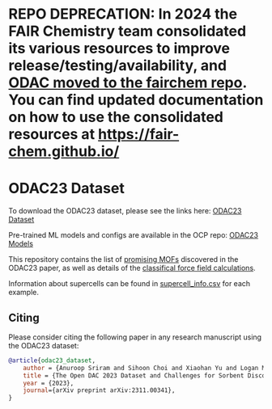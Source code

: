 # REPO DEPRECATION: In 2024 the FAIR Chemistry team consolidated its various resources to improve release/testing/availability, and [ODAC moved to the fairchem repo](https://github.com/FAIR-Chem/fairchem/tree/main/src/fairchem/data/odac). You can find updated documentation on how to use the consolidated resources at https://fair-chem.github.io/


# ODAC23 Dataset

To download the ODAC23 dataset, please see the links here: [ODAC23 Dataset](https://github.com/FAIR-Chem/fairchem/blob/main/docs/core/datasets/odac.md)

Pre-trained ML models and configs are available in the OCP repo: [ODAC23 Models](https://github.com/FAIR-Chem/fairchem/blob/main/docs/core/model_checkpoints.md#open-direct-air-capture-2023-odac23)

This repository contains the list of [promising MOFs](https://github.com/Open-Catalyst-Project/odac-data/tree/main/promising_mof) discovered in the ODAC23 paper, as well as details of the [classifical force field calculations](https://github.com/Open-Catalyst-Project/odac-data/tree/main/force_field). 

Information about supercells can be found in [supercell_info.csv](https://github.com/Open-Catalyst-Project/odac-data/tree/main/supercell_info.csv) for each example.

## Citing

Please consider citing the following paper in any research manuscript using the ODAC23 dataset:

```bibtex
@article{odac23_dataset,
    author = {Anuroop Sriram and Sihoon Choi and Xiaohan Yu and Logan M. Brabson and Abhishek Das and Zachary Ulissi and Matt Uyttendaele and Andrew J. Medford and David S. Sholl},
    title = {The Open DAC 2023 Dataset and Challenges for Sorbent Discovery in Direct Air Capture},
    year = {2023},
    journal={arXiv preprint arXiv:2311.00341},
}
